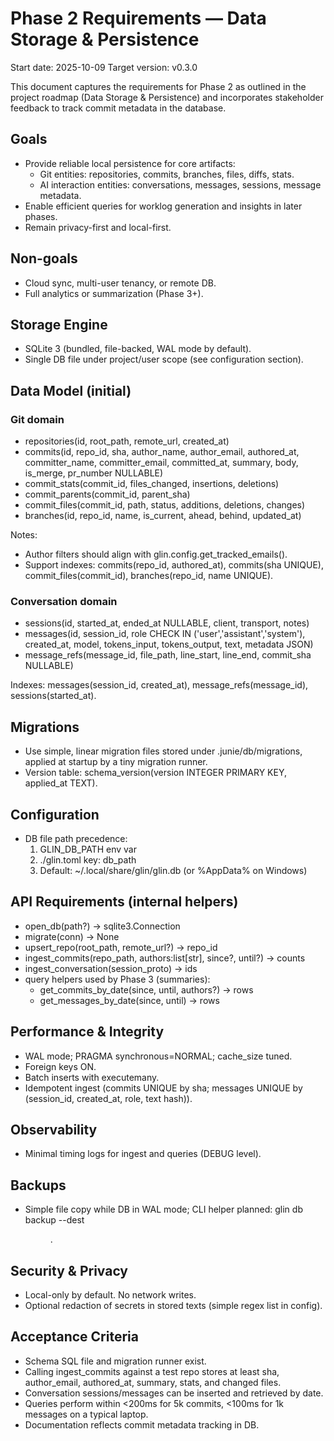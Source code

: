 # Phase 2 Requirements — Data Storage & Persistence

Start date: 2025-10-09
Target version: v0.3.0

This document captures the requirements for Phase 2 as outlined in the project roadmap (Data Storage & Persistence) and incorporates stakeholder feedback to track commit metadata in the database.

## Goals
- Provide reliable local persistence for core artifacts:
  - Git entities: repositories, commits, branches, files, diffs, stats.
  - AI interaction entities: conversations, messages, sessions, message metadata.
- Enable efficient queries for worklog generation and insights in later phases.
- Remain privacy-first and local-first.

## Non-goals
- Cloud sync, multi-user tenancy, or remote DB.
- Full analytics or summarization (Phase 3+).

## Storage Engine
- SQLite 3 (bundled, file-backed, WAL mode by default).
- Single DB file under project/user scope (see configuration section).

## Data Model (initial)

### Git domain
- repositories(id, root_path, remote_url, created_at)
- commits(id, repo_id, sha, author_name, author_email, authored_at, committer_name, committer_email, committed_at, summary, body, is_merge, pr_number NULLABLE)
- commit_stats(commit_id, files_changed, insertions, deletions)
- commit_parents(commit_id, parent_sha)
- commit_files(commit_id, path, status, additions, deletions, changes)
- branches(id, repo_id, name, is_current, ahead, behind, updated_at)

Notes:
- Author filters should align with glin.config.get_tracked_emails().
- Support indexes: commits(repo_id, authored_at), commits(sha UNIQUE), commit_files(commit_id), branches(repo_id, name UNIQUE).

### Conversation domain
- sessions(id, started_at, ended_at NULLABLE, client, transport, notes)
- messages(id, session_id, role CHECK IN ('user','assistant','system'), created_at, model, tokens_input, tokens_output, text, metadata JSON)
- message_refs(message_id, file_path, line_start, line_end, commit_sha NULLABLE)

Indexes: messages(session_id, created_at), message_refs(message_id), sessions(started_at).

## Migrations
- Use simple, linear migration files stored under .junie/db/migrations, applied at startup by a tiny migration runner.
- Version table: schema_version(version INTEGER PRIMARY KEY, applied_at TEXT).

## Configuration
- DB file path precedence:
  1. GLIN_DB_PATH env var
  2. ./glin.toml key: db_path
  3. Default: ~/.local/share/glin/glin.db (or %AppData% on Windows)

## API Requirements (internal helpers)
- open_db(path?) -> sqlite3.Connection
- migrate(conn) -> None
- upsert_repo(root_path, remote_url?) -> repo_id
- ingest_commits(repo_path, authors:list[str], since?, until?) -> counts
- ingest_conversation(session_proto) -> ids
- query helpers used by Phase 3 (summaries):
  - get_commits_by_date(since, until, authors?) -> rows
  - get_messages_by_date(since, until) -> rows

## Performance & Integrity
- WAL mode; PRAGMA synchronous=NORMAL; cache_size tuned.
- Foreign keys ON.
- Batch inserts with executemany.
- Idempotent ingest (commits UNIQUE by sha; messages UNIQUE by (session_id, created_at, role, text hash)).

## Observability
- Minimal timing logs for ingest and queries (DEBUG level).

## Backups
- Simple file copy while DB in WAL mode; CLI helper planned: glin db backup --dest <dir>.

## Security & Privacy
- Local-only by default. No network writes.
- Optional redaction of secrets in stored texts (simple regex list in config).

## Acceptance Criteria
- Schema SQL file and migration runner exist.
- Calling ingest_commits against a test repo stores at least sha, author_email, authored_at, summary, stats, and changed files.
- Conversation sessions/messages can be inserted and retrieved by date.
- Queries perform within <200ms for 5k commits, <100ms for 1k messages on a typical laptop.
- Documentation reflects commit metadata tracking in DB.
